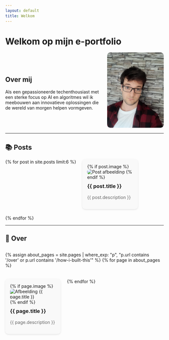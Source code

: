 ```yaml
---
layout: default
title: Welkom
---
```


# Welkom op mijn e-portfolio

<div style="display: flex; align-items: center; justify-content: space-between; gap: 20px; flex-wrap: wrap;">
  <div style="flex: 1; min-width: 250px;">
    <h2>Over mij</h2>
    <p>
      Als een gepassioneerde techenthousiast met een sterke focus op AI en algoritmes wil ik
      meebouwen aan innovatieve oplossingen die de wereld van morgen helpen vormgeven.
    </p>
  </div>
  <div style="flex-shrink: 0;">
    <img src="assets/img/20230913_124810.jpg" alt="Jensen Caestecker" style="width: 180px; border-radius: 10px;">
  </div>
</div>

---

## 📚 Posts

<div style="display: flex; flex-wrap: wrap; gap: 20px; justify-content: flex-start;">
{% for post in site.posts limit:6 %}
  <div style="flex: 0 1 calc(33% - 20px); background: #f9f9f9; border-radius: 10px; padding: 15px; box-shadow: 0 2px 5px rgba(0,0,0,0.1);">
    <a href="{{ post.url | relative_url }}" style="text-decoration: none; color: inherit;">
      {% if post.image %}
        <img src="{{ post.image }}" alt="Post afbeelding" style="width: 100%; border-radius: 8px;" />
      {% endif %}
      <h3 style="margin-top: 10px;">{{ post.title }}</h3>
      <p style="color: #666;">{{ post.description }}</p>
    </a>
  </div>
{% endfor %}
</div>

---

## 📄 Over

<div style="display: flex; flex-wrap: wrap; gap: 20px; justify-content: flex-start;">

{% assign about_pages = site.pages | where_exp: "p", "p.url contains '/over' or p.url contains '/how-i-built-this'" %}
{% for page in about_pages %}
  <div style="flex: 0 1 calc(33% - 20px); background: #f9f9f9; border-radius: 10px; padding: 15px; box-shadow: 0 2px 5px rgba(0,0,0,0.1);">
    <a href="{{ page.url | relative_url }}" style="text-decoration: none; color: inherit;">
      {% if page.image %}
        <img src="{{ page.image }}" alt="Afbeelding {{ page.title }}" style="width: 100%; border-radius: 8px;"/>
      {% endif %}
      <h3 style="margin-top: 10px;">{{ page.title }}</h3>
      <p style="color: #666;">{{ page.description }}</p>
    </a>
  </div>
{% endfor %}

</div>
